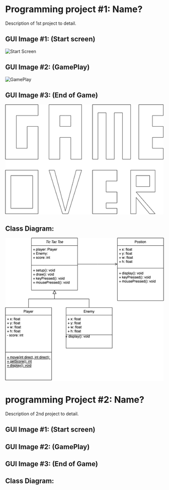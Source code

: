 # Programming project #1: Name?
Description of 1st project to detail.

## GUI Image #1: (Start screen)
![Start Screen]()
## GUI Image #2: (GamePlay)
![GamePlay]()
## GUI Image #3: (End of Game)
![End of Game](https://github.com/LedgerStaker/Programming-project/blob/main/Images/Untitled%20Diagram.drawio.png?raw=true)
## Class Diagram:
![Class Diagram](https://github.com/LedgerStaker/Programming-project/blob/main/Images/tic%20tac%20toe%20diagram.drawio.png?raw=true)
# programming Project #2: Name?
Description of 2nd project to detail.

## GUI Image #1: (Start screen)
## GUI Image #2: (GamePlay)
## GUI Image #3: (End of Game)

## Class Diagram:
